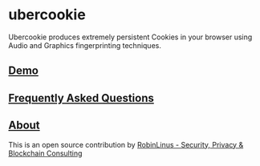 # ubercookie
Ubercookie produces extremely persistent Cookies in your browser using Audio and Graphics fingerprinting techniques.

## [Demo](http://ubercookie.robinlinus.com)

## [Frequently Asked Questions](http://ubercookie.robinlinus.com/faq.html)






##  [About](https://robinlinus.github.io)

This is an open source contribution by [RobinLinus - Security, Privacy & Blockchain Consulting](https://robinlinus.github.io)
